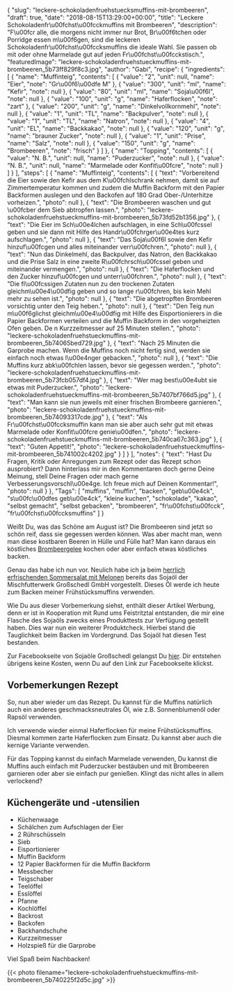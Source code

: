{
    "slug": "leckere-schokoladenfruehstuecksmuffins-mit-brombeeren",
    "draft": true,
    "date": "2018-08-15T13:29:00+00:00",
    "title": "Leckere Schokoladenfr\u00fchst\u00fcckmuffins mit Brombeeren",
    "description": "F\u00fcr alle, die morgens nicht immer nur Brot, Br\u00f6tchen oder Porridge essen m\u00f6gen, sind die leckeren Schokoladenfr\u00fchst\u00fccksmuffins die ideale Wahl. Sie passen ob mit oder ohne Marmelade gut auf jeden Fr\u00fchst\u00fcckstisch.",
    "featuredImage": "leckere-schokoladenfruehstueckmuffins-mit-brombeeren_5b73ff829f8c3.jpg",
    "author": "Gabi",
    "recipe": {
        "ingredients": [
            {
                "name": "Muffinteig",
                "contents": [
                    {
                        "value": "2",
                        "unit": null,
                        "name": "Eier",
                        "note": "Gr\u00f6\u00dfe M"
                    },
                    {
                        "value": "300",
                        "unit": "ml",
                        "name": "Kefir",
                        "note": null
                    },
                    {
                        "value": "80",
                        "unit": "ml",
                        "name": "Soja\u00f6l",
                        "note": null
                    },
                    {
                        "value": "100",
                        "unit": "g",
                        "name": "Haferflocken",
                        "note": "zart"
                    },
                    {
                        "value": "200",
                        "unit": "g",
                        "name": "Dinkelvollkornmehl",
                        "note": null
                    },
                    {
                        "value": "1",
                        "unit": "TL",
                        "name": "Backpulver",
                        "note": null
                    },
                    {
                        "value": "1",
                        "unit": "TL",
                        "name": "Natron",
                        "note": null
                    },
                    {
                        "value": "4",
                        "unit": "EL",
                        "name": "Backkakao",
                        "note": null
                    },
                    {
                        "value": "120",
                        "unit": "g",
                        "name": "brauner Zucker",
                        "note": null
                    },
                    {
                        "value": "1",
                        "unit": "Prise",
                        "name": "Salz",
                        "note": null
                    },
                    {
                        "value": "150",
                        "unit": "g",
                        "name": "Brombeeren",
                        "note": "frisch"
                    }
                ]
            },
            {
                "name": "Topping",
                "contents": [
                    {
                        "value": "N. B.",
                        "unit": null,
                        "name": "Puderzucker",
                        "note": null
                    },
                    {
                        "value": "N. B.",
                        "unit": null,
                        "name": "Marmelade oder Konfit\u00fcre",
                        "note": null
                    }
                ]
            }
        ],
        "steps": [
            {
                "name": "Muffinteig",
                "contents": [
                    {
                        "text": "Vorbereitend die Eier sowie den Kefir aus dem K\u00fchlschrank nehmen, damit sie auf Zimmertemperatur kommen  und zudem die Muffin Backform mit den Papier Backformen auslegen und den Backofen auf 180 Grad Ober-\/Unterhitze vorheizen.",
                        "photo": null
                    },
                    {
                        "text": "Die Brombeeren waschen und gut \u00fcber dem Sieb abtropfen lassen.",
                        "photo": "leckere-schokoladenfruehstueckmuffins-mit-brombeeren_5b73fd52b1356.jpg"
                    },
                    {
                        "text": "Die Eier im Sch\u00e4lchen aufschlagen, in eine Sch\u00fcssel geben und sie dann mit Hilfe des Handr\u00fchrger\u00e4tes kurz aufschlagen.",
                        "photo": null
                    },
                    {
                        "text": "Das Soja\u00f6l sowie den Kefir hinzuf\u00fcgen und alles miteinander verr\u00fchren.",
                        "photo": null
                    },
                    {
                        "text": "Nun das Dinkelmehl, das Backpulver, das Natron, den Backkakao und die Prise Salz in eine zweite  R\u00fchrsch\u00fcssel geben und miteinander vermengen.",
                        "photo": null
                    },
                    {
                        "text": "Die Haferflocken und den Zucker hinzuf\u00fcgen und unterr\u00fchren.",
                        "photo": null
                    },
                    {
                        "text": "Die fl\u00fcssigen Zutaten nun zu den trockenen Zutaten gleichm\u00e4\u00dfig geben und so lange r\u00fchren, bis kein Mehl mehr zu sehen ist.",
                        "photo": null
                    },
                    {
                        "text": "Die abgetropften Brombeeren vorsichtig unter den Teig heben.",
                        "photo": null
                    },
                    {
                        "text": "Den Teig nun m\u00f6glichst gleichm\u00e4\u00dfig mit Hilfe des Eisportionierers in die Papier Backformen verteilen und die Muffin Backform in den vorgeheizten Ofen geben. De n Kurzzeitmesser auf 25 Minuten stellen.",
                        "photo": "leckere-schokoladenfruehstueckmuffins-mit-brombeeren_5b74065bed729.jpg"
                    },
                    {
                        "text": "Nach 25 Minuten die Garprobe machen. Wenn die Muffins noch nicht fertig sind, werden sie einfach noch etwas l\u00e4nger gebacken.",
                        "photo": null
                    },
                    {
                        "text": "Die Muffins kurz abk\u00fchlen lassen, bevor sie gegessen werden.",
                        "photo": "leckere-schokoladenfruehstueckmuffins-mit-brombeeren_5b73fcb057df4.jpg"
                    },
                    {
                        "text": "Wer mag best\u00e4ubt sie etwas mit Puderzucker.",
                        "photo": "leckere-schokoladenfruehstueckmuffins-mit-brombeeren_5b7407bf766d5.jpg"
                    },
                    {
                        "text": "Man kann sie nun jeweils mit einer frischen Brombeere garnieren.",
                        "photo": "leckere-schokoladenfruehstueckmuffins-mit-brombeeren_5b74093317cde.jpg"
                    },
                    {
                        "text": "Als Fr\u00fchst\u00fccksmuffin kann man sie aber auch sehr gut mit etwas Marmelade oder Konfit\u00fcre genie\u00dfen.",
                        "photo": "leckere-schokoladenfruehstueckmuffins-mit-brombeeren_5b740ca67c363.jpg"
                    },
                    {
                        "text": "Guten Appetit!",
                        "photo": "leckere-schokoladenfruehstueckmuffins-mit-brombeeren_5b741002c4202.jpg"
                    }
                ]
            }
        ],
        "notes": {
            "text": "Hast Du Fragen, Kritik oder Anregungen zum Rezept oder das Rezept schon ausprobiert? Dann hinterlass mir in den Kommentaren doch gerne Deine Meinung, stell Deine Fragen oder mach gerne Verbesserungsvorschl\u00e4ge. Ich freue mich auf Deinen Kommentar!",
            "photo": null
        }
    },
    "Tags": [
        "muffins",
        "muffin",
        "backen",
        "geb\u00e4ck",
        "s\u00fc\u00dfes geb\u00e4ck",
        "kleine kuchen",
        "schokolade",
        "kakao",
        "selbst gemacht",
        "selbst gebacken",
        "brombeeren",
        "fr\u00fchst\u00fcck",
        "fr\u00fchst\u00fccksmuffins"
    ]
}

Weißt Du, was das Schöne am August ist? Die Brombeeren sind jetzt so schön reif, dass sie gegessen werden können. Was aber macht man, wenn man diese kostbaren Beeren in Hülle und Fülle hat? Man kann daraus ein köstliches [Brombeergelee](https://kochfokus.de/artikel/brombeergelee-selber/ "Brombeergelee") kochen oder aber einfach etwas köstliches backen.

Genau das habe ich nun vor. Neulich habe ich ja beim [herrlich erfrischenden Sommersalat mit Melonen](https://kochfokus.de/artikel/herrlich-erfrischendender-sommersalat-mit-melonen/ "herrlich erfrischenden Sommersalat mit Melonen") bereits das Sojaöl der Mischfutterwerk Großschedl GmbH vorgestellt. Dieses Öl werde ich heute zum Backen meiner Frühstücksmuffins verwenden.


Wie Du aus dieser Vorbemerkung siehst, enthält dieser Artikel Werbung, denn er ist in Kooperation mit Rund ums Feistritztal entstanden, die mir eine Flasche des Sojaöls zwecks eines Produkttests zur Verfügung gestellt haben. Dies war nun ein weiterer Produktcheck. Hierbei stand die Tauglichkeit beim Backen im Vordergrund. Das Sojaöl hat diesen Test bestanden.



Zur Facebookseite von Sojaöle Großschedl gelangst Du [hier](https://www.facebook.com/Soja%C3%B6le-Gro%C3%9Fschedl-2102700176723424 "hier"). 
Dir entstehen übrigens keine Kosten, wenn Du auf den Link zur Facebookseite klickst.


## Vorbemerkungen Rezept

So, nun aber wieder um das Rezept. Du kannst für die Muffins natürlich auch ein anderes geschmacksneutrales  Öl, wie z.B. Sonnenblumenöl oder Rapsöl verwenden.

Ich verwende wieder einmal Haferflocken für meine Frühstücksmuffins. Diesmal kommen zarte Haferflocken zum Einsatz. Du kannst aber auch die kernige Variante verwenden.

Für das Topping kannst du einfach Marmelade verwenden, Du kannst die Muffins auch einfach mit Puderzucker bestäuben und mit Brombeeren garnieren oder aber sie einfach pur genießen. Klingt das nicht alles in allem verlockend?


## Küchengeräte und -utensilien

- Küchenwaage
- Schälchen zum Aufschlagen der Eier
- 2 Rührschüsseln
- Sieb
- Eisportionierer
- Muffin Backform
- 12 Papier Backformen für die Muffin Backform
- Messbecher
- Teigschaber
- Teelöffel
- Esslöffel
- Pfanne
- Kochlöffel
- Backrost
- Backofen
- Backhandschuhe
- Kurzzeitmesser
- Holzspieß für die Garprobe

Viel Spaß beim Nachbacken!

{{< photo filename="leckere-schokoladenfruehstueckmuffins-mit-brombeeren_5b740225f2d5c.jpg" >}}